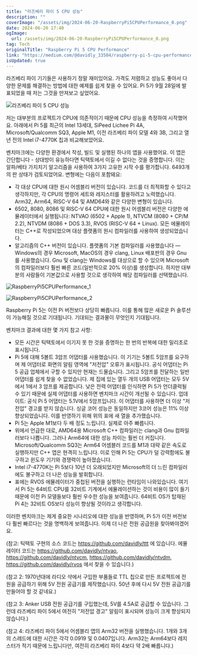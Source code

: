 ```yaml
---
title: "라즈베리 파이 5 CPU 성능"
description: ""
coverImage: "/assets/img/2024-06-20-RaspberryPi5CPUPerformance_0.png"
date: 2024-06-20 17:40
ogImage: 
  url: /assets/img/2024-06-20-RaspberryPi5CPUPerformance_0.png
tag: Tech
originalTitle: "Raspberry Pi 5 CPU Performance"
link: "https://medium.com/@davidly_33504/raspberry-pi-5-cpu-performance-2d019aa6c0df"
isUpdated: true
---
```






라즈베리 파이 기기들은 사용하기 정말 재미있어요. 가격도 저렴하고 성능도 좋아서 다양한 문제를 해결하는 방법에 대한 예제를 쉽게 찾을 수 있어요. Pi 5가 9월 28일에 발표되었을 때 저는 그것을 만져보고 싶었어요.

![라즈베리 파이 5 CPU 성능](/assets/img/2024-06-20-RaspberryPi5CPUPerformance_0.png)

저는 대부분의 프로젝트가 CPU에 의존적이기 때문에 CPU 성능을 측정하여 시작했어요. 아래에서 Pi 5를 최근의 Intel 13세대, SiPeed Lichee Pi 4A, Microsoft/Qualcomm SQ3, Apple M1, 이전 라즈베리 파이 모델 4와 3B, 그리고 열년 전의 Intel i7-4770K 칩과 비교해보았어요.

벤치마크에는 다양한 환경에서 작성, 빌드 및 실행된 하나의 앱을 사용했어요. 이 앱은 간단합니다 - 상대방이 유능하다면 틱택토에서 이길 수 없다는 것을 증명합니다. 이는 알파/베타 가지치기 알고리즘을 사용하여 3가지 고유한 시작 수를 평가합니다. 6493개의 판 상태가 검토되었어요. 변형에는 다음이 포함돼요:

<div class="content-ad"></div>

- 각 대상 CPU에 대한 원시 어셈블리 버전이 있습니다. 코드를 더 최적화할 수 있다고 생각하지만, 각 CPU의 명령어 세트와 레지스터를 활용하려고 노력했습니다. Arm32, Arm64, RISC-V 64 및 AMD64와 같은 다양한 변형이 있습니다.
- 6502, 8080, 8086 및 RISC-V 64 CPU에 대한 원시 어셈블리 버전은 다양한 에뮬레이터에서 실행됩니다: NTVAO (6502 + Apple 1), NTVCM (8080 + CP/M 2.2), NTVDM (8086 + DOS 3.3), RVOS (RISC-V 64 + Linux). 모든 에뮬레이터는 C++로 작성되었으며 대상 플랫폼의 원시 컴파일러를 사용하여 생성되었습니다.
- 알고리즘의 C++ 버전이 있습니다. 플랫폼의 기본 컴파일러를 사용했습니다 — Windows의 경우 Microsoft, MacOS의 경우 clang, Linux 배포판의 경우 Gnu를 사용했습니다. Gnu 및 clang는 Windows를 대상으로 할 수 있으며 Microsoft의 컴파일러보다 훨씬 빠른 코드(일반적으로 20% 이상)를 생성합니다. 하지만 대부분의 사람들이 기본값으로 사용할 것으로 생각하여 해당 컴파일러를 선택했습니다.

![RaspberryPi5CPUPerformance_1](/assets/img/2024-06-20-RaspberryPi5CPUPerformance_1.png)

![RaspberryPi5CPUPerformance_2](/assets/img/2024-06-20-RaspberryPi5CPUPerformance_2.png)

Raspberry Pi 5는 이전 Pi 버전보다 상당히 빠릅니다. 이를 통해 많은 새로운 Pi 솔루션이 가능해질 것으로 기대됩니다. 기대되는 결과물이 무엇인지 기대됩니다.

<div class="content-ad"></div>

벤치마크 결과에 대한 몇 가지 참고 사항:

- 모든 시간은 틱택토에서 이기지 못 한 것을 증명하는 한 번의 반복에 대한 밀리초로 표시됩니다.
- Pi 5에 대해 5볼트 3암프 어댑터를 사용했습니다. 이 기기는 5볼트 5암프를 요구하며 제 어댑터로 화면의 알림 영역에 "저전압" 오류가 표시됩니다. 공식 어댑터는 Pi 5 공급 업체에서 구할 수 있지만 현재는 드물습니다. 그리고 5암프를 전달하는 일반 어댑터를 쉽게 찾을 수 없었습니다. 제 집에 있는 열두 개의 USB 어댑터는 모두 5V에서 1에서 3 암프를 제공합니다. 낮은 전력 어댑터를 인식하면 Pi 5가 언더클럭될 수 있기 때문에 실제 어댑터를 사용하면 벤치마크 시간이 개선될 수 있습니다. 업데이트: 공식 Pi 5 어댑터는 5.1V에서 5암프입니다. 이 어댑터를 사용하면 더 이상 "저전압" 경고를 받지 않습니다. 싱글 코어 성능은 동일하지만 3코어 성능은 11% 이상 향상되었습니다. 이를 반영하기 위해 위의 표에 새 열을 추가했습니다.
- Pi 5는 Apple M1보다 두 배 정도 느립니다. 실제로 아주 빠릅니다.
- 위에서 언급한 대로, AMD64용 Microsoft C++ 컴파일러는 clang과 Gnu 컴파일러보다 나쁩니다. 그러나 Arm64에 대한 성능 차이는 훨씬 더 커집니다. Microsoft/Qualcomm SQ3는 Arm64 어셈블러 코드를 M1과 대략 같은 속도로 실행하지만 C++ 앱은 현격히 느립니다. 이로 인해 Pi 5는 CPU가 덜 강력함에도 불구하고 윈도우 기기와 경쟁력이 높아졌습니다.
- Intel i7-4770K는 Pi 5보다 10년 더 오래되었지만 Microsoft의 더 느린 컴파일러에도 불구하고 더 나은 성능을 발휘합니다.
- 표에는 RVOS 에뮬레이터가 중첩된 버전을 실행하는 런타임이 나와있습니다. 여기서 Pi 5는 64비트 CPU를 32비트 기계에서 에뮬레이션하는 것이 비용이 많이 들기 때문에 이전 Pi 모델들보다 훨씬 우수한 성능을 보여줍니다. 64비트 OS가 탑재된 Pi 4는 32비트 OS보다 성능이 향상될 것이라고 생각합니다.

이러한 벤치마크는 제게 중요한 시나리오에 대한 성능을 반영하며, Pi 5가 이전 버전보다 훨씬 빠르다는 것을 명백하게 보여줍니다. 이제 더 나은 전원 공급원을 찾아봐야겠어요.

(참고: 틱택토 구현의 소스 코드는 https://github.com/davidly/ttt 에 있습니다. 에뮬레이터 코드는 https://github.com/davidly/ntvao, https://github.com/davidly/ntvcm, https://github.com/davidly/ntvdm, https://github.com/davidly/rvos 에서 찾을 수 있습니다.)

<div class="content-ad"></div>

(참고 2: 1970년대에 라디오 샥에서 구입한 부품들로 TTL 칩으로 만든 프로젝트에 전원을 공급하기 위해 5V 전원 공급기를 제작했습니다. 50년 후에 다시 5V 전원 공급기를 만들어야 할 것 같네요.)

(참고 3: Anker USB 전원 공급기를 구입했는데, 5V를 4.5A로 공급할 수 있습니다. 그런데 라즈베리 파이 5에서 여전히 "저전압 경고" 알림이 표시되며 성능이 크게 향상되지 않습니다.)

(참고 4: 라즈베리 파이 5에서 어셈블리 앱의 Arm32 버전을 실행했습니다. 1개와 3개의 스레드에 대한 시간은 각각 0.0919 및 0.0407입니다. Arm32는 Arm64보다 레지스터가 적기 때문에 느립니다만, 여전히 라즈베리 파이 4보다 약 2배 빠릅니다.)
